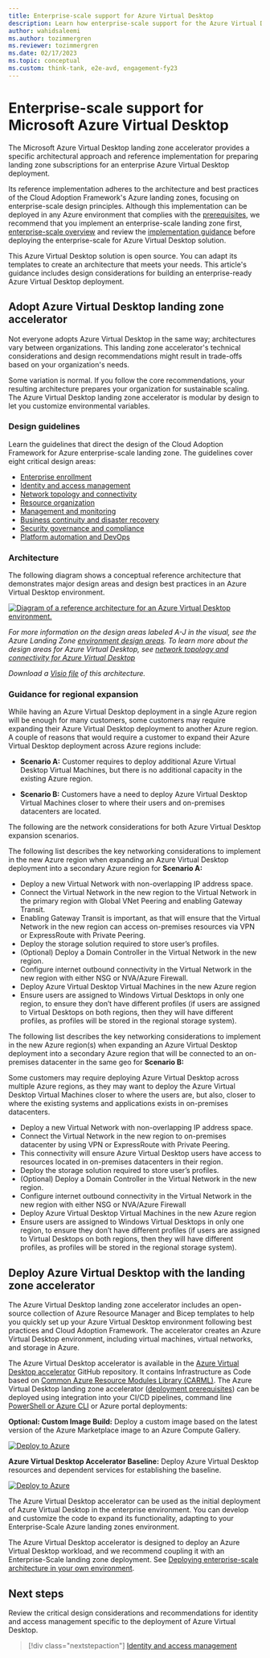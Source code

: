 ```yaml
---
title: Enterprise-scale support for Azure Virtual Desktop
description: Learn how enterprise-scale support for the Azure Virtual Desktop construction set can accelerate your adoption of Azure Virtual Desktop.
author: wahidsaleemi
ms.author: tozimmergren
ms.reviewer: tozimmergren
ms.date: 02/17/2023
ms.topic: conceptual
ms.custom: think-tank, e2e-avd, engagement-fy23
---
```


# Enterprise-scale support for Microsoft Azure Virtual Desktop

The Microsoft Azure Virtual Desktop landing zone accelerator provides a specific architectural approach and reference implementation for preparing landing zone subscriptions for an enterprise Azure Virtual Desktop deployment.

Its reference implementation adheres to the architecture and best practices of the Cloud Adoption Framework's Azure landing zones, focusing on enterprise-scale design principles. Although this implementation can be deployed in any Azure environment that complies with the [prerequisites](https://github.com/Azure/avdaccelerator/blob/main/workload/docs/getting-started-baseline.md#prerequisites), we recommend that you implement an enterprise-scale landing zone first, [enterprise-scale overview](../../ready/enterprise-scale/index.md) and review the [implementation guidance](../../ready/enterprise-scale/implementation.md) before deploying the enterprise-scale for Azure Virtual Desktop solution.

This Azure Virtual Desktop solution is open source. You can adapt its templates to create an architecture that meets your needs. This article's guidance includes design considerations for building an enterprise-ready Azure Virtual Desktop deployment.

## Adopt Azure Virtual Desktop landing zone accelerator

Not everyone adopts Azure Virtual Desktop in the same way; architectures vary between organizations. This landing zone accelerator's technical considerations and design recommendations might result in trade-offs based on your organization's needs.

Some variation is normal. If you follow the core recommendations, your resulting architecture prepares your organization for sustainable scaling. The Azure Virtual Desktop landing zone accelerator is modular by design to let you customize environmental variables.

### Design guidelines

Learn the guidelines that direct the design of the Cloud Adoption Framework for Azure enterprise-scale landing zone. The guidelines cover eight critical design areas:

- [Enterprise enrollment](./eslz-enterprise-enrollment.md)
- [Identity and access management](./eslz-identity-and-access-management.md)
- [Network topology and connectivity](./eslz-network-topology-and-connectivity.md)
- [Resource organization](./eslz-resource-organization.md)
- [Management and monitoring](./eslz-management-and-monitoring.md)
- [Business continuity and disaster recovery](./eslz-business-continuity-and-disaster-recovery.md)
- [Security governance and compliance](./eslz-security-governance-and-compliance.md)
- [Platform automation and DevOps](./eslz-platform-automation-and-devops.md)

### Architecture

The following diagram shows a conceptual reference architecture that demonstrates major design areas and design best practices in an Azure Virtual Desktop environment.

[![Diagram of a reference architecture for an Azure Virtual Desktop environment.](./media/avd-accelerator-baseline-architecture-diagram.png)](./media/avd-accelerator-baseline-architecture-diagram.png#lightbox)

_For more information on the design areas labeled A-J in the visual, see the Azure Landing Zone [environment design areas](../../ready/landing-zone/design-areas.md#environment-design-areas). To learn more about the design areas for Azure Virtual Desktop, see [network topology and connectivity for Azure Virtual Desktop](./eslz-network-topology-and-connectivity.md)_

_Download a [Visio file](https://github.com/Azure/avdaccelerator/blob/main/workload/docs/diagrams/avd-accelerator-baseline-architecture-multi-region-stage-3.vsdx) of this architecture._

### Guidance for regional expansion

While having an Azure Virtual Desktop deployment in a single Azure region will be enough for many customers, some customers may require expanding their Azure Virtual Desktop deployment to another Azure region. A couple of reasons that would require a customer to expand their Azure Virtual Desktop deployment across Azure regions include:

- **Scenario A:** Customer requires to deploy additional Azure Virtual Desktop Virtual Machines, but there is no additional capacity in the existing Azure region.

- **Scenario B:** Customers have a need to deploy Azure Virtual Desktop Virtual Machines closer to where their users and on-premises datacenters are located.

The following are the network considerations for both Azure Virtual Desktop expansion scenarios.

The following list describes the key networking considerations to implement in the new Azure region when expanding an Azure Virtual Desktop deployment into a secondary Azure region for **Scenario A:**

- Deploy a new Virtual Network with non-overlapping IP address space.
- Connect the Virtual Network in the new region to the Virtual Network in the primary region with Global VNet Peering and enabling Gateway Transit.
- Enabling Gateway Transit is important, as that will ensure that the Virtual Network in the new region can access on-premises resources via VPN or ExpressRoute with Private Peering.
- Deploy the storage solution required to store user’s profiles.
- (Optional) Deploy a Domain Controller in the Virtual Network in the new region.
- Configure internet outbound connectivity in the Virtual Network in the new region with either NSG or NVA/Azure Firewall.
- Deploy Azure Virtual Desktop Virtual Machines in the new Azure region
- Ensure users are assigned to Windows Virtual Desktops in only one region, to ensure they don’t have different profiles (if users are assigned to Virtual Desktops on both regions, then they will have different profiles, as profiles will be stored in the regional storage system).

The following list describes the key networking considerations to implement in the new Azure region(s) when expanding an Azure Virtual Desktop deployment into a secondary Azure region that will be connected to an on-premises datacenter in the same geo for **Scenario B:**

Some customers may require deploying Azure Virtual Desktop across multiple Azure regions, as they may want to deploy the Azure Virtual Desktop Virtual Machines closer to where the users are, but also, closer to where the existing systems and applications exists in on-premises datacenters.

- Deploy a new Virtual Network with non-overlapping IP address space.
- Connect the Virtual Network in the new region to on-premises datacenter by using VPN or ExpressRoute with Private Peering.
- This connectivity will ensure Azure Virtual Desktop users have access to resources located in on-premises datacenters in their region.
- Deploy the storage solution required to store user’s profiles.
- (Optional) Deploy a Domain Controller in the Virtual Network in the new region.
- Configure internet outbound connectivity in the Virtual Network in the new region with either NSG or NVA/Azure Firewall
- Deploy Azure Virtual Desktop Virtual Machines in the new Azure region
- Ensure users are assigned to Windows Virtual Desktops in only one region, to ensure they don’t have different profiles (if users are assigned to Virtual Desktops on both regions, then they will have different profiles, as profiles will be stored in the regional storage system).

## Deploy Azure Virtual Desktop with the landing zone accelerator

The Azure Virtual Desktop landing zone accelerator includes an open-source collection of Azure Resource Manager and Bicep templates to help you quickly set up your Azure Virtual Desktop environment following best practices and Cloud Adoption Framework. The accelerator creates an Azure Virtual Desktop environment, including virtual machines, virtual networks, and storage in Azure.

The Azure Virtual Desktop accelerator is available in the [Azure Virtual Desktop accelerator](https://github.com/Azure/avdaccelerator) GitHub repository. It contains Infrastructure as Code based on [Common Azure Resource Modules Library (CARML)](https://github.com/Azure/ResourceModules). The Azure Virtual Desktop landing zone accelerator ([deployment prerequisites](https://github.com/Azure/avdaccelerator/blob/main/workload/docs/getting-started-baseline.md)) can be deployed using integration into your CI/CD pipelines, command line [PowerShell or Azure CLI](https://github.com/Azure/avdaccelerator/tree/main/workload/bicep) or Azure portal deployments:

**Optional: Custom Image Build:**
Deploy a custom image based on the latest version of the Azure Marketplace image to an Azure Compute Gallery.

[![Deploy to Azure](https://aka.ms/deploytoazurebutton)](https://portal.azure.com/#blade/Microsoft_Azure_CreateUIDef/CustomDeploymentBlade/uri/https%3A%2F%2Fraw.githubusercontent.com%2FAzure%2Favdaccelerator%2Fmain%2Fworkload%2Farm%2Fdeploy-custom-image.json/uiFormDefinitionUri/https%3A%2F%2Fraw.githubusercontent.com%2FAzure%2Favdaccelerator%2Fmain%2Fworkload%2Fportal-ui%2Fportal-ui-custom-image.json)

**Azure Virtual Desktop Accelerator Baseline:**
Deploy Azure Virtual Desktop resources and dependent services for establishing the baseline.

[![Deploy to Azure](https://aka.ms/deploytoazurebutton)](https://portal.azure.com/#blade/Microsoft_Azure_CreateUIDef/CustomDeploymentBlade/uri/https%3A%2F%2Fraw.githubusercontent.com%2FAzure%2Favdaccelerator%2Fmain%2Fworkload%2Farm%2Fdeploy-baseline.json/uiFormDefinitionUri/https%3A%2F%2Fraw.githubusercontent.com%2FAzure%2Favdaccelerator%2Fmain%2Fworkload%2Fportal-ui%2Fportal-ui-baseline.json)

The Azure Virtual Desktop accelerator can be used as the initial deployment of Azure Virtual Desktop in the enterprise environment. You can develop and customize the code to expand its functionality, adapting to your Enterprise-Scale Azure landing zones environment.

The Azure Virtual Desktop accelerator is designed to deploy an Azure Virtual Desktop workload, and we recommend coupling it with an Enterprise-Scale landing zone deployment. See [Deploying enterprise-scale architecture in your own environment](https://github.com/Azure/Enterprise-Scale#deploying-enterprise-scale-architecture-in-your-own-environment).

## Next steps

Review the critical design considerations and recommendations for identity and access management specific to the deployment of Azure Virtual Desktop.

> [!div class="nextstepaction"]
> [Identity and access management](./eslz-identity-and-access-management.md)
